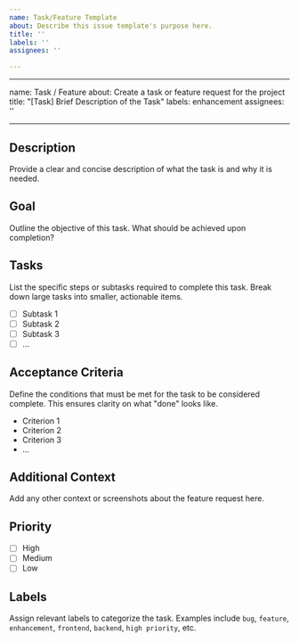 ```yaml
---
name: Task/Feature Template
about: Describe this issue template's purpose here.
title: ''
labels: ''
assignees: ''

---
```


---
name: Task / Feature
about: Create a task or feature request for the project
title: "[Task] Brief Description of the Task"
labels: enhancement
assignees: ''

---

## **Description**

Provide a clear and concise description of what the task is and why it is needed.

## **Goal**

Outline the objective of this task. What should be achieved upon completion?

## **Tasks**

List the specific steps or subtasks required to complete this task. Break down large tasks into smaller, actionable items.

- [ ] Subtask 1
- [ ] Subtask 2
- [ ] Subtask 3
- [ ] ...

## **Acceptance Criteria**

Define the conditions that must be met for the task to be considered complete. This ensures clarity on what "done" looks like.

- Criterion 1
- Criterion 2
- Criterion 3
- ...

## **Additional Context**

Add any other context or screenshots about the feature request here.

## **Priority**

- [ ] High
- [ ] Medium
- [ ] Low

## **Labels**

Assign relevant labels to categorize the task. Examples include `bug`, `feature`, `enhancement`, `frontend`, `backend`, `high priority`, etc.
